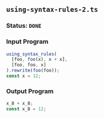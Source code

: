 ## `using-syntax-rules-2.ts`

### Status: `DONE`

### Input Program

```typescript
using_syntax_rules(
  [foo, foo(x), x + x],
  [foo, foo, x]
).rewrite(foo(foo));
const x = 12;
```

### Output Program

```typescript
x_8 + x_8;
const x_8 = 12;
```

